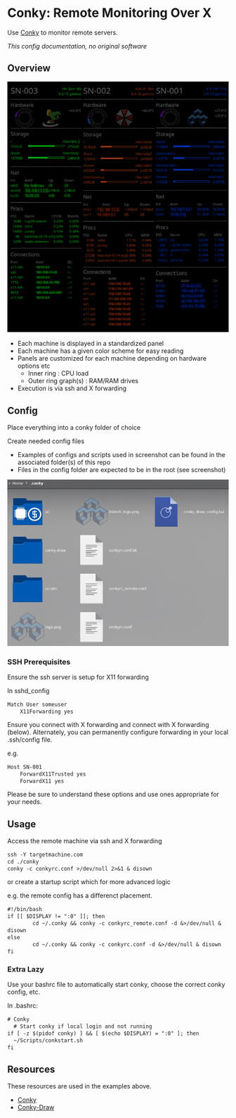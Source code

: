 # Conky: Remote Monitoring Over X 
Use [Conky]( https://github.com/brndnmtthws/conky) to monitor remote servers.

*This config documentation, no original software* 

## Overview
![image](images/2.png)
  * Each machine is displayed in a standardized panel 
  * Each machine has a given color scheme for easy reading 
  * Panels are customized for each machine depending on hardware options etc 
    * Inner ring : CPU load
    * Outer ring graph(s) : RAM/RAM drives 
  * Execution is via ssh and X forwarding

## Config 
Place everything into a conky folder of choice 

Create needed config files
  * Examples of configs and scripts used in screenshot can be found in the associated folder(s) of this repo 
  * Files in the config folder are expected to be in the root (see screenshot)

![image](images/folder.png)

### SSH Prerequisites

Ensure the ssh server is setup for X11 forwarding 

In sshd_config

```
Match User someuser
    X11Forwarding yes
```

Ensure you connect with X forwarding and connect with X forwarding (below). Alternately, you can permanently configure forwarding in your local .ssh/config file.

e.g.

```
Host SN-001 
    ForwardX11Trusted yes
    ForwardX11 yes
```
Please be sure to understand these options and use ones appropriate for your needs. 

## Usage 
Access the remote machine via ssh and X forwarding

```
ssh -Y targetmachine.com
cd ./conky 
conky -c conkyrc.conf >/dev/null 2>&1 & disown 
```

or create a startup script which for more advanced logic

e.g. the remote config has a differenct placement.

```
#!/bin/bash
if [[ $DISPLAY != ":0" ]]; then
        cd ~/.conky && conky -c conkyrc_remote.conf -d &>/dev/null & disown
else
        cd ~/.conky && conky -c conkyrc.conf -d &>/dev/null & disown
fi
```

### Extra Lazy 
Use your bashrc file to automatically start conky, choose the correct conky config, etc.

In .bashrc: 

``` 
# Conky
  # Start conky if local login and not running
if [ -z $(pidof conky) ] && [ $(echo $DISPLAY) = ":0" ]; then
  ~/Scripts/conkstart.sh 
fi
``` 

## Resources 
These resources are used in the examples above.
  * [Conky](https://github.com/brndnmtthws/conky)
  * [Conky-Draw](https://github.com/fisadev/conky-draw)


